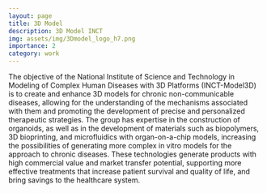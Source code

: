 ```yaml
---
layout: page
title: 3D Model
description: 3D Model INCT
img: assets/img/3Dmodel_logo_h7.png
importance: 2
category: work
---
```


The objective of the National Institute of Science and Technology in Modeling of Complex Human Diseases with 3D Platforms (INCT-Model3D) is to create and enhance 3D models for chronic non-communicable diseases, allowing for the understanding of the mechanisms associated with them and promoting the development of precise and personalized therapeutic strategies. The group has expertise in the construction of organoids, as well as in the development of materials such as biopolymers, 3D bioprinting, and microfluidics with organ-on-a-chip models, increasing the possibilities of generating more complex in vitro models for the approach to chronic diseases. These technologies generate products with high commercial value and market transfer potential, supporting more effective treatments that increase patient survival and quality of life, and bring savings to the healthcare system.
